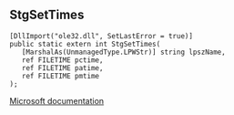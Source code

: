 ## StgSetTimes

```
[DllImport("ole32.dll", SetLastError = true)]
public static extern int StgSetTimes(
   [MarshalAs(UnmanagedType.LPWStr)] string lpszName,
   ref FILETIME pctime,
   ref FILETIME patime,
   ref FILETIME pmtime
);
```

[Microsoft documentation](https://docs.microsoft.com/en-us/windows/win32/api/ole2/nf-ole2-stgsettimes)
